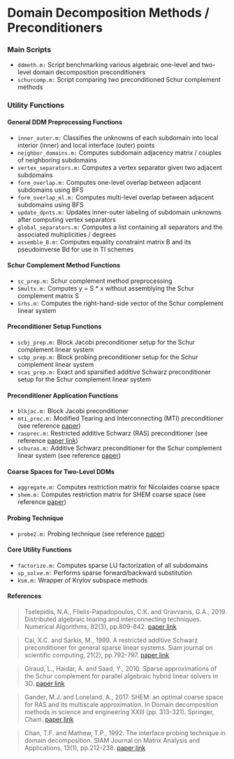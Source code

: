 # Domain Decomposition Methods / Preconditioners
### Main Scripts
* `ddmeth.m:` Script benchmarking various algebraic one-level and two-level domain decomposition preconditioners
* `schurcomp.m:` Script comparing two preconditioned Schur complement methods
### Utility Functions
#### General DDM Preprocessing Functions
* `inner_outer.m:` Classifies the unknowns of each subdomain into local interior (inner) and local interface (outer) points
* `neighbor_domains.m:` Computes subdomain adjacency matrix / couples of neighboring subdomains
* `vertex_separators.m:` Computes a vertex separator given two adjacent subdomains
* `form_overlap.m:` Computes one-level overlap between adjacent subdomains using BFS
* `form_overlap_ml.m:` Computes multi-level overlap between adjacent subdomains using BFS
* `update_dpnts.m:` Updates inner-outer labeling of subdomain unknowns after computing vertex separators
* `global_separators.m:` Computes a list containing all separators and the associated multiplicities / degrees
* `assemble_B.m:` Computes equality constraint matrix B and its pseudoinverse Bd for use in TI schemes
#### Schur Complement Method Functions
* `sc_prep.m:` Schur complement method preprocessing
* `Smultx.m:` Computes y = S * x without assemblying the Schur complement matrix S
* `Srhs.m:` Computes the right-hand-side vector of the Schur complement linear system 
#### Preconditioner Setup Functions
* `scbj_prep.m:` Block Jacobi preconditioner setup for the Schur complement linear system
* `scbp_prep.m:` Block probing preconditioner setup for the Schur complement linear system
* `scas_prep.m:` Exact and sparsified additive Schwarz preconditioner setup for the Schur complement linear system
#### Preconditioner Application Functions
* `blkjac.m:` Block Jacobi preconditioner
* `mti_prec.m:` Modified Tearing and Interconnecting (MTI) preconditioner (see reference [paper](https://link.springer.com/article/10.1007/s11075-018-0628-6))
* `rasprec.m:` Restricted additive Schwarz (RAS) preconditioner (see reference [paper link](https://epubs.siam.org/doi/abs/10.1137/S106482759732678X))
* `schuras.m:` Additive Schwarz preconditioner for the Schur complement linear system (see reference [paper](https://hal.inria.fr/inria-00466828))
#### Coarse Spaces for Two-Level DDMs
* `aggregate.m:` Computes restriction matrix for Nicolaides coarse space
* `shem.m:` Computes restriction matrix for SHEM coarse space (see reference [paper](https://link.springer.com/chapter/10.1007/978-3-319-52389-7_32))
#### Probing Technique
* `probe2.m:` Probing technique (see reference [paper](https://epubs.siam.org/doi/abs/10.1137/0613018?mobileUi=0&))
#### Core Utility Functions
* `factorize.m:` Computes sparse LU factorization of all subdomains
* `sp_solve.m:` Performs sparse forward/backward substitution
* `ksm.m:` Wrapper of Krylov subspace methods

#### References
> Tselepidis, N.A., Filelis-Papadopoulos, C.K. and Gravvanis, G.A., 2019. Distributed algebraic tearing and interconnecting techniques. Numerical Algorithms, 82(3), pp.809-842.
[paper link](https://link.springer.com/article/10.1007/s11075-018-0628-6)

> Cai, X.C. and Sarkis, M., 1999. A restricted additive Schwarz preconditioner for general sparse linear systems. Siam journal on scientific computing, 21(2), pp.792-797.
[paper link](https://epubs.siam.org/doi/abs/10.1137/S106482759732678X)

> Giraud, L., Haidar, A. and Saad, Y., 2010. Sparse approximations of the Schur complement for parallel algebraic hybrid linear solvers in 3D. 
[paper link](https://hal.inria.fr/inria-00466828)

> Gander, M.J. and Loneland, A., 2017. SHEM: an optimal coarse space for RAS and its multiscale approximation. In Domain decomposition methods in science and engineering XXIII (pp. 313-321). Springer, Cham.
[paper link](https://link.springer.com/chapter/10.1007/978-3-319-52389-7_32)

> Chan, T.F. and Mathew, T.P., 1992. The interface probing technique in domain decomposition. SIAM Journal on Matrix Analysis and Applications, 13(1), pp.212-238.
[paper link](https://epubs.siam.org/doi/abs/10.1137/0613018?mobileUi=0&)
